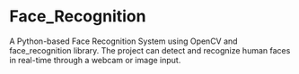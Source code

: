 # Face_Recognition
A Python-based Face Recognition System using OpenCV and face_recognition library. The project can detect and recognize human faces in real-time through a webcam or image input.
